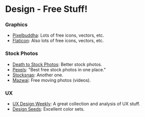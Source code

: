 # Design - Free Stuff!
### Graphics
* [Pixelbuddha](https://pixelbuddha.net): Lots of free icons, vectors, etc.
* [Flaticon](http://www.flaticon.com/): Also lots of free icons, vectors, etc.
### Stock Photos
* [Death to Stock Photos](http://deathtothestockphoto.com/): Better stock photos.
* [Pexels](https://www.pexels.com/): "Best free stock photos in one place."
* [Stocksnap](https://stocksnap.io/): Another one.
* [Mazwai](http://mazwai.com/#/): Free moving photos (videos).
### UX
* [UX Design Weekly](http://uxdesignweekly.com/): A great collection and analysis of UX stuff.
* [Design Seeds](https://www.design-seeds.com/): Excellent color sets.
